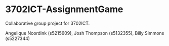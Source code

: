 # 3702ICT-AssignmentGame
Collaborative group project for 3702ICT.

Angelique Noordink (s5215609), Josh Thompson (s5132355), Billy Simmons (s5227344)
